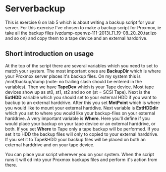 # Serverbackup #
This is exercise 6 on lab 5 which is about writing a backup script for your 
server.
For this exercise I've chosen to make a backup script for Proxmox, ie take all 
the backup files (vzdump-openvz-111-2013i\_11\_19-08\_20\_20.tar.lzo and so on) 
and copy them to a tape device and an external harddrive.

## Short introduction on usage ##
At the top of the script there are several variables which you need to set
to match your system. The most important ones are __BackupDir__ which 
is where your Proxmox server places it's backup files. On my system this is 
/mnt/backup/dump (note: no trailing slash should be entered in the variables).
Then we have __TapeDev__ which is your Tape device. Most tape devices show up
as st0, st1, st2 and so on (st = SCSI Tape).
Next is the __ExtHDD__ variable which you should set to your external HDD if
you want to backup to an external harddrive. After this you set __MntPoint__
which is where you would like to mount your external harddive.
Next variable is __ExtHDDdir__ which you set to where you would like your
backup-files on your external harddrive.
A very important variable is __Where__. Here you'll define if you would place
your backup on your tape device or an external harddrive, or both. If you set
__Where__ to Tape only a tape backup will be performed. If you set it to HDD
the backup files will only to copied to your external harddrive. If you set it
to Tape&HDD your backup files will be placed on both an external harddrive and
on your tape device.

You can place your script wherever you on your system. When the script runs it
will cd into your Proxmox backups files and perform it's action from there.


